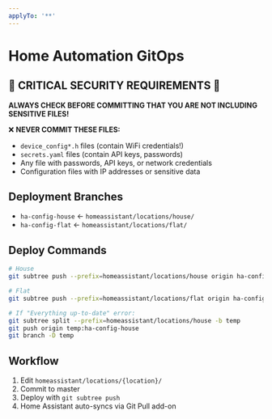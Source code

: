 ```yaml
---
applyTo: '**'
---
```


# Home Automation GitOps

## 🚨 CRITICAL SECURITY REQUIREMENTS 🚨

**ALWAYS CHECK BEFORE COMMITTING THAT YOU ARE NOT INCLUDING SENSITIVE FILES!**

❌ **NEVER COMMIT THESE FILES:**
- `device_config*.h` files (contain WiFi credentials!)
- `secrets.yaml` files (contain API keys, passwords)
- Any file with passwords, API keys, or network credentials
- Configuration files with IP addresses or sensitive data

## Deployment Branches
- `ha-config-house` ← `homeassistant/locations/house/`
- `ha-config-flat` ← `homeassistant/locations/flat/`

## Deploy Commands
```bash
# House
git subtree push --prefix=homeassistant/locations/house origin ha-config-house

# Flat  
git subtree push --prefix=homeassistant/locations/flat origin ha-config-flat

# If "Everything up-to-date" error:
git subtree split --prefix=homeassistant/locations/house -b temp
git push origin temp:ha-config-house
git branch -D temp
```

## Workflow
1. Edit `homeassistant/locations/{location}/`
2. Commit to master
3. Deploy with `git subtree push`
4. Home Assistant auto-syncs via Git Pull add-on